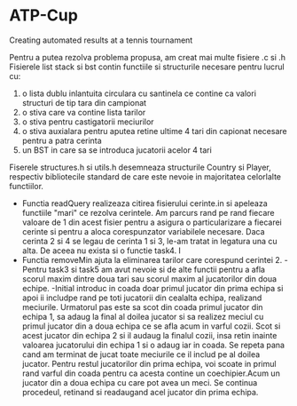 # ATP-Cup
Creating automated results at a tennis tournament

Pentru a putea rezolva problema propusa, am creat mai multe fisiere .c si .h
Fisierele list stack si bst contin functiile si structurile necesare pentru lucrul cu:
1. o lista dublu inlantuita circulara cu santinela ce contine ca valori structuri de tip tara din campionat
2. o stiva care va contine lista tarilor 
3. o stiva pentru castigatorii meciurilor
4. o stiva auxialara pentru aputea retine ultime 4 tari din capionat necesare pentru a patra cerinta
5. un BST in care sa se introduca jucatorii acelor 4 tari


Fiserele structures.h si utils.h desemneaza structurile Country si Player, respectiv bibliotecile standard de care este nevoie in majoritatea celorlalte functiilor.
- Functia readQuery realizeaza citirea fisierului cerinte.in si apeleaza functiile "mari" ce rezolva cerintele. Am parcurs rand pe rand fiecare valoare de 1 din acest fisier pentru a asigura o particularizare a fiecarei cerinte si pentru a aloca corespunzator variabilele necesare. Daca cerinta 2 si 4 se legau de cerinta 1 si 3, le-am tratat in legatura una cu alta. De aceea nu exista si o functie task4. I
- Functia removeMin ajuta la eliminarea tarilor care corespund cerintei 2.
-Pentru task3 si task5 am avut nevoie si de alte functii pentru a afla scorul maxim dintre doua tari sau scorul maxim al jucatorilor din doua echipe. 
-Initial introduc in coada doar primul jucator din prima echipa si apoi ii includpe rand pe toti jucatorii din cealalta echipa, realizand meciurile. Urmatorul pas este sa scot din coada primul jucator din echipa 1, sa adaug la final al doilea jucator si sa realizez meciul cu primul jucator din a doua echipa ce se afla acum in varful cozii. Scot si acest jucator din echipa 2 si il audaug la finalul cozii, insa retin inainte valoarea jucatorului din echipa 1 si o adaug iar in coada. Se repeta pana cand am terminat de jucat toate meciurile ce il includ pe al doilea jucator. Pentru restul jucatorilor din prima echipa, voi scoate in primul rand varful din coada pentru ca acesta contine un coechipier.Acum un jucator din a doua echipa cu care pot avea un meci. Se continua procedeul, retinand si readaugand acel jucator din prima echipa. 

